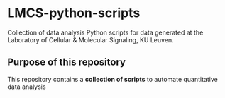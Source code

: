 # LMCS-python-scripts
Collection of data analysis Python scripts for data generated at the Laboratory of Cellular &amp; Molecular Signaling, KU Leuven.

## Purpose of this repository
This repository contains a **collection of scripts** to automate quantitative data analysis

